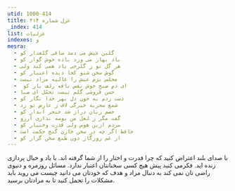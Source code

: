 ```yaml
---
utid: 1000-414
title: غزل شماره ۴۱۴
_index: 414
list: غزلیات
indexes: و
mesra:
  - گلبن عیش می دمد ساقی گلعذار کو
  - باد بهار می وزد باده خوش گوار کو
  - هر گل نو ز گلرخی یاد همی کند ولی
  - گوش سخن شنو کجا دیده اعتبار کو
  - مجلس بزم عیش را غالیه مراد نیست
  - ‌ ای دمِ صبحِ خوش نفس نافه زلف یار کو
  - حسن فروشی گلم نیست تحمّل ای صبا
  - دست زدم به خون دل بهر خدا نگار کو
  - شمع سحربه خیرگی لاف ز عارض تو زد
  - خصم زبان دراز شد خنجر آبدار کو
  - گفت مگر ز لعل من بوسه نداری آرزو
  - مردم ازین هوس ولی قدرت وختیار کو
  - حافظ اگر چه در سخن خازن گنج حکمت است
  - از غم روزگار دون طبع سخن گزار کو
---
```

با صدای بلند اعتراض کنید که چرا فدرت و اختار را از شما گرفته اند. با یاد و خیال پردازی زنده اید. فکرمی کنید پیش هیچ کسی سخنانتان اعتبار ندارد. مسائل روزمره و دنیوی راضی تان نمی کند به دنبال مراد و هدف که خودتان می دانید چیست می روید باید مشکلات را تحمل کنید تا به مرادتان برسید.
